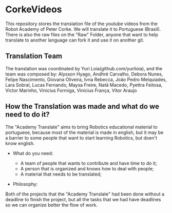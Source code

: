 CorkeVideos
=============
This repository stores the translation file of the youtube videos from the Robot Academy of Peter Corke.
We will translate it to Portuguese (Brasil). There is also the raw files on the "Raw" Folder, anyone that want to help translate to another language can fork it and use it on another git.

Translation Team
--------------
The translation was coordinated by Yuri Loia(github.com/yuriloia), and the team was composed by: 
Alysson Hyago, 
Andhré Carvalho, 
Debora Nunes, 
Felipe Nascimento, 
Giovana Oliveira, 
Ivna Rebecca,
João Pedro Melquiades, 
Lara Sobral, 
Lucas Fernando,
Maysa Freire, 
Natã Macedo, 
Pyettra Feitosa,
Victor Marinho, 
Vinicius Formiga, 
Vinicius França, 
Vitor Araujo

How the Translation was made and what do we need to do it?
---------------------------------------------------------

The "Academy Translate" aims to bring Robotics educational material to portuguese, because most of the material is made in english, but it may be a barrier to some people that want to start learning Robotics, but doen't know english.

* What do you need:
  * A team of people that wants to contribute and have time to do it;
  * A person that is organized and knows how to deal with people;
  * A material that needs to be translated;
  
* Philosophy:

Both of the projects that the "Academy Translate" had been done without a deadline to finish the project, 
but all the tasks that we had have deadlines so we can organize better the flow of work.

